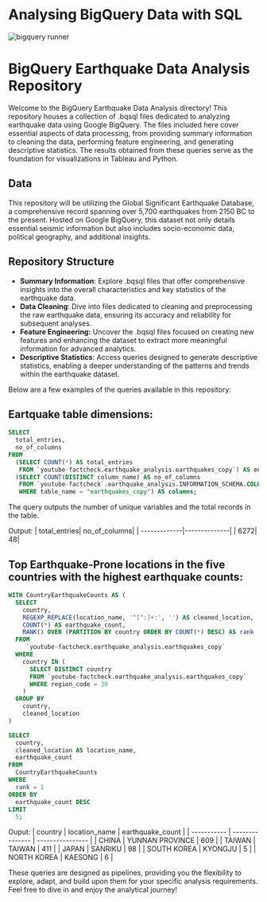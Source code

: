 # Analysing BigQuery Data with SQL

![bigquery runner](https://logowik.com/content/uploads/images/google-bigquery6102.jpg "bigquery runner installer")


# BigQuery Earthquake Data Analysis Repository
Welcome to the BigQuery Earthquake Data Analysis directory! This repository houses a collection of .bqsql files dedicated to analyzing earthquake data using Google BigQuery. The files included here cover essential aspects of data processing, from providing summary information to cleaning the data, performing feature engineering, and generating descriptive statistics. The results obtained from these queries serve as the foundation for visualizations in Tableau and Python.

## Data
This repository will be utilizing the Global Significant Earthquake Database, a comprehensive record spanning over 5,700 earthquakes from 2150 BC to the present. Hosted on Google BigQuery, this dataset not only details essential seismic information but also includes socio-economic data, political geography, and additional insights.

## Repository Structure
- **Summary Information**: Explore .bqsql files that offer comprehensive insights into the overall characteristics and key statistics of the earthquake data.
- **Data Cleaning**: Dive into files dedicated to cleaning and preprocessing the raw earthquake data, ensuring its accuracy and reliability for subsequent analyses.
- **Feature Engineering:** Uncover the .bqsql files focused on creating new features and enhancing the dataset to extract more meaningful information for advanced analytics.
- **Descriptive Statistics**: Access queries designed to generate descriptive statistics, enabling a deeper understanding of the patterns and trends within the earthquake dataset.

Below are a few examples of the queries available in this repository:

Eartquake table dimensions:
-
```SQL
SELECT
  total_entries,
  no_of_columns
FROM
  (SELECT COUNT(*) AS total_entries
   FROM `youtube-factcheck.earthquake_analysis.earthquakes_copy`) AS entries,
  (SELECT COUNT(DISTINCT column_name) AS no_of_columns
   FROM `youtube-factcheck`.earthquake_analysis.INFORMATION_SCHEMA.COLUMNS
   WHERE table_name = "earthquakes_copy") AS columns;
```
The query outputs the number of unique variables and the total records in the table.

Output:
| total_entries| no_of_columns|
| -------------|--------------|
|          6272|            48|


Top Earthquake-Prone locations in the five countries with the highest earthquake counts:
-
```SQL
WITH CountryEarthquakeCounts AS (
  SELECT
    country,
    REGEXP_REPLACE(location_name, '^[^:]+:', '') AS cleaned_location,
    COUNT(*) AS earthquake_count,
    RANK() OVER (PARTITION BY country ORDER BY COUNT(*) DESC) AS rank
  FROM
     `youtube-factcheck.earthquake_analysis.earthquakes_copy`
  WHERE
    country IN (
      SELECT DISTINCT country
      FROM `youtube-factcheck.earthquake_analysis.earthquakes_copy`
      WHERE region_code = 30
    )
  GROUP BY
    country,
    cleaned_location
)

SELECT
  country,
  cleaned_location AS location_name,
  earthquake_count
FROM
  CountryEarthquakeCounts
WHERE
  rank = 1
ORDER BY
  earthquake_count DESC
LIMIT
  5;
```

Ouput:
| country     | location_name   | earthquake_count |
| ----------- | --------------- | ---------------- |
| CHINA       | YUNNAN PROVINCE |              609 |
| TAIWAN      | TAIWAN          |              411 |
| JAPAN       | SANRIKU         |               98 |
| SOUTH KOREA | KYONGJU         |                5 |
| NORTH KOREA | KAESONG         |                6 |

These queries are designed as pipelines, providing you the flexibility to explore, adapt, and build upon them for your specific analysis requirements. Feel free to dive in and enjoy the analytical journey!